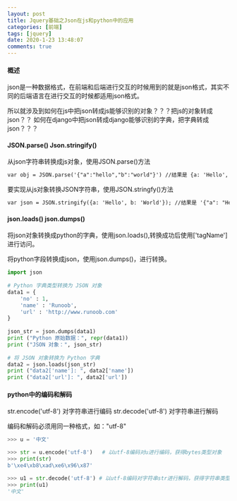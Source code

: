 ```yaml
---
layout: post
title: Jquery基础之Json在js和python中的应用
categories: [前端]
tags: [jquery]
date: 2020-1-23 13:48:07
comments: true
---
```


#### 概述

json是一种数据格式，在前端和后端进行交互的时候用到的就是json格式，其实不同的后端语言在进行交互的时候都适用json格式。

所以就涉及到如何在js中把json转成js能够识别的对象？？？把js的对象转成json？？
如何在django中把json转成django能够识别的字典，把字典转成json？？？

#### JSON.parse() Json.stringify()

从json字符串转换成js对象，使用JSON.parse()方法

```html
var obj = JSON.parse('{"a":"hello","b":"world"}') //结果是 {a: 'Hello', b: 'World'}
```

要实现从js对象转换JSON字符串，使用JSON.stringfy()方法

```html
var json = JSON.stringify({a: 'Hello', b: 'World'}); //结果是 '{"a": "Hello", "b": "World"}'
```

#### json.loads() json.dumps()

将json对象转换成python的字典，使用json.loads(),转换成功后使用['tagName']进行访问。

将python字段转换成json，使用json.dumps()，进行转换。

```python
import json
 
# Python 字典类型转换为 JSON 对象
data1 = {
    'no' : 1,
    'name' : 'Runoob',
    'url' : 'http://www.runoob.com'
}
 
json_str = json.dumps(data1)
print ("Python 原始数据：", repr(data1))
print ("JSON 对象：", json_str)
 
# 将 JSON 对象转换为 Python 字典
data2 = json.loads(json_str)
print ("data2['name']: ", data2['name'])
print ("data2['url']: ", data2['url'])
```

#### python中的编码和解码

str.encode('utf-8') 对字符串进行编码
str.decode('utf-8') 对字符串进行解码

编码和解码必须用同一种格式，如："utf-8"

```python
>>> u = '中文' 

>>> str = u.encode('utf-8')   # 以utf-8编码对u进行编码，获得bytes类型对象
>>> print(str)
b'\xe4\xb8\xad\xe6\x96\x87'

>>> u1 = str.decode('utf-8') # 以utf-8编码对字符串str进行解码，获得字符串类型对象
>>> print(u1)
'中文'
```













 





















